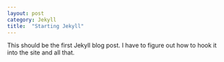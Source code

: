 ```yaml
---
layout: post
category: Jekyll
title:  "Starting Jekyll"
---
```


This should be the first Jekyll blog post. I have to figure out how to hook it into the site and all that.